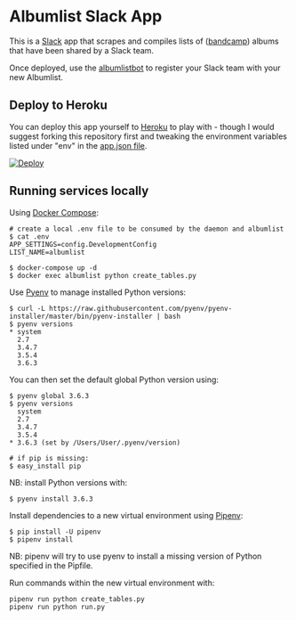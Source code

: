 # Albumlist Slack App

This is a [Slack](https://slack.com/) app that scrapes and compiles lists of ([bandcamp](https://www.bandcamp.com)) albums that have been shared by a Slack team.

Once deployed, use the [albumlistbot](https://slack.com/oauth/authorize?client_id=10066701634.66761250224&scope=commands,links:read,chat:write:bot,channels:history) to register your Slack team with your new Albumlist.

## Deploy to Heroku

You can deploy this app yourself to [Heroku](https://heroku.com/) to play with - though I would suggest forking this repository first and tweaking the environment variables listed under "env" in the [app.json file](https://github.com/Ogreman/albumlist/blob/master/app.json).

[![Deploy](https://www.herokucdn.com/deploy/button.png)](https://heroku.com/deploy)

## Running services locally

Using [Docker Compose](https://docs.docker.com/compose/install/):

```
# create a local .env file to be consumed by the daemon and albumlist
$ cat .env
APP_SETTINGS=config.DevelopmentConfig 
LIST_NAME=albumlist

$ docker-compose up -d
$ docker exec albumlist python create_tables.py
```

Use [Pyenv](https://github.com/pyenv/pyenv) to manage installed Python versions:

```
$ curl -L https://raw.githubusercontent.com/pyenv/pyenv-installer/master/bin/pyenv-installer | bash
$ pyenv versions
* system
  2.7
  3.4.7
  3.5.4
  3.6.3
```

You can then set the default global Python version using:
```
$ pyenv global 3.6.3
$ pyenv versions
  system
  2.7
  3.4.7
  3.5.4
* 3.6.3 (set by /Users/User/.pyenv/version)

# if pip is missing:
$ easy_install pip
```

NB: install Python versions with:
```
$ pyenv install 3.6.3
```

Install dependencies to a new virtual environment using [Pipenv](https://docs.pipenv.org/):

```
$ pip install -U pipenv
$ pipenv install
```

NB: pipenv will try to use pyenv to install a missing version of Python specified in the Pipfile.

Run commands within the new virtual environment with:
```
pipenv run python create_tables.py
pipenv run python run.py
```
